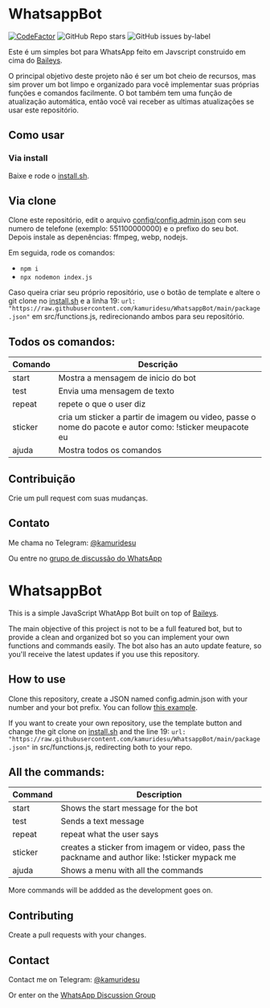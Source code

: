 #  WhatsappBot
[![CodeFactor](https://www.codefactor.io/repository/github/kamuridesu/whatsappbot/badge)](https://www.codefactor.io/repository/github/kamuridesu/whatsappbot)
![GitHub Repo stars](https://img.shields.io/github/stars/kamuridesu/WhatsappBot?style=social)
![GitHub issues by-label](https://img.shields.io/github/issues/layer5io/layer5/help%20wanted.svg)


Este é um simples bot para WhatsApp feito em Javscript construido em cima do [Baileys](https://github.com/adiwajshing/Baileys).

O principal objetivo deste projeto não é ser um bot cheio de recursos, mas sim prover um bot limpo e organizado para você implementar suas próprias funções e comandos facilmente. O bot também tem uma função de atualização automática, então você vai receber as ultimas atualizações se usar este repositório.

## Como usar
### Via install
Baixe e rode o [install.sh](https://raw.githubusercontent.com/kamuridesu/WhatsappBot/main/install.sh).
## Via clone
Clone este repositório, edit o arquivo [config/config.admin.json](https://github.com/kamuridesu/WhatsappBot/blob/main/config/config.admin.json) com seu numero de telefone (exemplo: 551100000000) e o prefixo do seu bot. Depois instale as depenências: ffmpeg, webp, nodejs.

Em seguida, rode os comandos:
- `npm i`
- `npx nodemon index.js`

Caso queira criar seu próprio repositório, use o botão de template e altere o git clone no [install.sh](https://raw.githubusercontent.com/kamuridesu/WhatsappBot/main/install.sh) e a linha 19: `url: "https://raw.githubusercontent.com/kamuridesu/WhatsappBot/main/package.json"` em src/functions.js, redirecionando ambos para seu repositório.

## Todos os comandos:
| Comando | Descrição                         |
|---------|-------------------------------------|
| start   | Mostra a mensagem de inicio do bot |
| test    | Envia uma mensagem de texto                |
| repeat  |  repete o que o user diz |
| sticker  |  cria um sticker a partir de imagem ou video, passe o nome do pacote e autor como: !sticker meupacote eu |
| ajuda    |  Mostra todos os comandos |

## Contribuição
Crie um pull request com suas mudanças.

## Contato
Me chama no Telegram: [@kamuridesu](https://t.me/kamuridesu)

Ou entre no [grupo de discussão do WhatsApp](https://chat.whatsapp.com/FCIGqV5RehW2wgalxZ4KDm)


#  WhatsappBot

This is a simple JavaScript WhatApp Bot built on top of [Baileys](https://github.com/adiwajshing/Baileys).

The main objective of this project is not to be a full featured bot, but to provide a clean and organized bot so you can implement your own functions and commands easily. The bot also has an auto update feature, so you'll receive the latest updates if you use this repository. 

## How to use
Clone this repository, create a JSON named config.admin.json with your number and your bot prefix. You can follow [this example](https://github.com/kamuridesu/WhatsappBot/blob/main/example.config.admin.json).

If you want to create your own repository, use the template button and change the git clone on [install.sh](https://raw.githubusercontent.com/kamuridesu/WhatsappBot/main/install.sh) and the line 19: `url: "https://raw.githubusercontent.com/kamuridesu/WhatsappBot/main/package.json"` in src/functions.js, redirecting both to your repo.

## All the commands:
| Command | Description                         |
|---------|-------------------------------------|
| start   | Shows the start message for the bot |
| test    | Sends a text message                |
| repeat  |  repeat what the user says |
| sticker  |  creates a sticker from imagem or video, pass the packname and author like: !sticker mypack me |
| ajuda    |  Shows a menu with all the commands |

More commands will be addded as the development goes on.

## Contributing
Create a pull requests with your changes.

## Contact
Contact me on Telegram: [@kamuridesu](https://t.me/kamuridesu)

Or enter on the [WhatsApp Discussion Group](https://chat.whatsapp.com/FCIGqV5RehW2wgalxZ4KDm)
